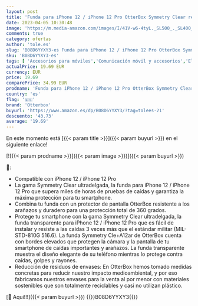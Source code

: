 ```yaml
---
layout: post
title: 'Funda para iPhone 12 / iPhone 12 Pro OtterBox Symmetry Clear resistente a golpes y caídas Funda protectora fina Testada 3x con los estándares Militares anticaídas  Transparente'
date: 2023-04-05 10:30:48
image: 'https://m.media-amazon.com/images/I/41V-w6-4tyL._SL500_._SL400_.jpg'
comments: true
category: ofertas
author: 'tole.es'
slug: 'B08D6YYXY3-es Funda para iPhone 12 / iPhone 12 Pro OtterBox Symmetry...'
sku: 'B08D6YYXY3-es'
tags: [ 'Accesorios para móviles','Comunicación móvil y accesorios','Electrónica','Fundas y carcasas para teléfonos móviles','iphone','otterbox','🇪🇸', ]
actualPrice: 19.69 EUR
currency: EUR
price: 19.69
comparePrice: 34.99 EUR
prodname: 'Funda para iPhone 12 / iPhone 12 Pro OtterBox Symmetry Clear resistente a golpes y caídas Funda protectora fina Testada 3x con los estándares Militares anticaídas  Transparente'
country: 'es'
flag: '🇪🇸'
brand: 'Otterbox'
buyurl: 'https://www.amazon.es/dp/B08D6YYXY3/?tag=tolees-21'
descuento: '43.73'
average: '19.69'
---
```


En este momento está [{{< param title >}}]({{< param buyurl >}}) en el siguiente enlace!

[![{{< param prodname >}}]({{< param image >}})]({{< param buyurl >}})

🔎:

- Compatible con iPhone 12 / iPhone 12 Pro
- La gama Symmetry Clear ultradelgada, la funda para iPhone 12 / iPhone 12 Pro que supera miles de horas de pruebas de caídas y garantiza la máxima protección para tu smartphone.
- Combina tu funda con un protector de pantalla OtterBox resistente a los arañazos y duradero para una protección total de 360 grados.
- Protege tu smartphone con la gama Symmetry Clear ultradelgada, la funda transparente para iPhone 12 / iPhone 12 Pro que es fácil de instalar y resiste a las caídas 3 veces más que el estándar militar (MIL-STD-810G 516.6). La funda Symmetry Cle+A12ar de OtterBox cuenta con bordes elevados que protegen la cámara y la pantalla de tu smartphone de caídas importantes y arañazos. La funda transparente muestra el diseño elegante de su teléfono mientras lo protege contra caídas, golpes y rayones.
- Reducción de residuos de envases: En OtterBox hemos tomado medidas concretas para reducir nuestro impacto medioambiental, y por eso fabricamos nuestros envases para la venta al por menor con materiales sostenibles que son totalmente reciclables y casi no utilizan plástico.

[🛒 Aquí!!!]({{< param buyurl >}})
{{<world>}}B08D6YYXY3{{</world>}}
